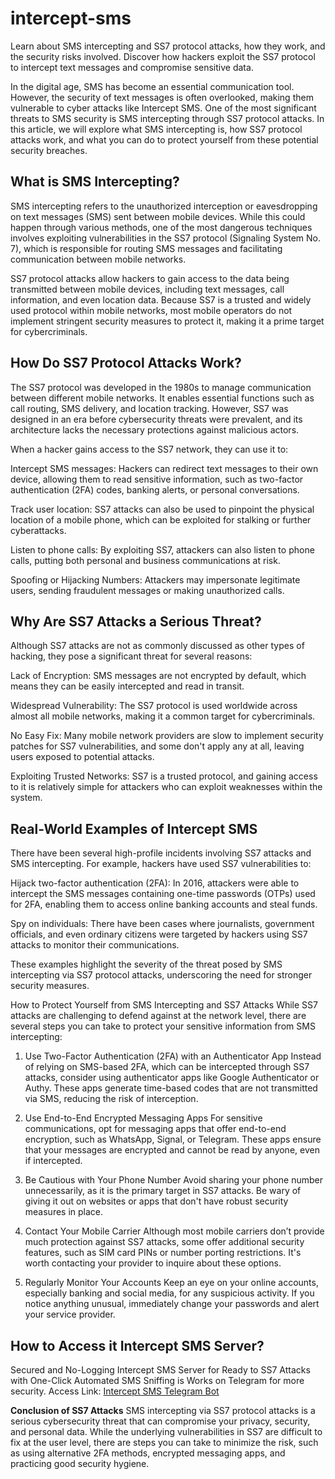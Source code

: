 # intercept-sms
Learn about SMS intercepting and SS7 protocol attacks, how they work, and the security risks involved. Discover how hackers exploit the SS7 protocol to intercept text messages and compromise sensitive data.

In the digital age, SMS has become an essential communication tool. However, the security of text messages is often overlooked, making them vulnerable to cyber attacks like Intercept SMS. One of the most significant threats to SMS security is SMS intercepting through SS7 protocol attacks. In this article, we will explore what SMS intercepting is, how SS7 protocol attacks work, and what you can do to protect yourself from these potential security breaches.

## What is SMS Intercepting?
SMS intercepting refers to the unauthorized interception or eavesdropping on text messages (SMS) sent between mobile devices. While this could happen through various methods, one of the most dangerous techniques involves exploiting vulnerabilities in the SS7 protocol (Signaling System No. 7), which is responsible for routing SMS messages and facilitating communication between mobile networks.

SS7 protocol attacks allow hackers to gain access to the data being transmitted between mobile devices, including text messages, call information, and even location data. Because SS7 is a trusted and widely used protocol within mobile networks, most mobile operators do not implement stringent security measures to protect it, making it a prime target for cybercriminals.

## How Do SS7 Protocol Attacks Work?
The SS7 protocol was developed in the 1980s to manage communication between different mobile networks. It enables essential functions such as call routing, SMS delivery, and location tracking. However, SS7 was designed in an era before cybersecurity threats were prevalent, and its architecture lacks the necessary protections against malicious actors.

When a hacker gains access to the SS7 network, they can use it to:

Intercept SMS messages: Hackers can redirect text messages to their own device, allowing them to read sensitive information, such as two-factor authentication (2FA) codes, banking alerts, or personal conversations.

Track user location: SS7 attacks can also be used to pinpoint the physical location of a mobile phone, which can be exploited for stalking or further cyberattacks.

Listen to phone calls: By exploiting SS7, attackers can also listen to phone calls, putting both personal and business communications at risk.

Spoofing or Hijacking Numbers: Attackers may impersonate legitimate users, sending fraudulent messages or making unauthorized calls.

## Why Are SS7 Attacks a Serious Threat?
Although SS7 attacks are not as commonly discussed as other types of hacking, they pose a significant threat for several reasons:

Lack of Encryption: SMS messages are not encrypted by default, which means they can be easily intercepted and read in transit.

Widespread Vulnerability: The SS7 protocol is used worldwide across almost all mobile networks, making it a common target for cybercriminals.

No Easy Fix: Many mobile network providers are slow to implement security patches for SS7 vulnerabilities, and some don't apply any at all, leaving users exposed to potential attacks.

Exploiting Trusted Networks: SS7 is a trusted protocol, and gaining access to it is relatively simple for attackers who can exploit weaknesses within the system.

## Real-World Examples of Intercept SMS
There have been several high-profile incidents involving SS7 attacks and SMS intercepting. For example, hackers have used SS7 vulnerabilities to:

Hijack two-factor authentication (2FA): In 2016, attackers were able to intercept the SMS messages containing one-time passwords (OTPs) used for 2FA, enabling them to access online banking accounts and steal funds.

Spy on individuals: There have been cases where journalists, government officials, and even ordinary citizens were targeted by hackers using SS7 attacks to monitor their communications.

These examples highlight the severity of the threat posed by SMS intercepting via SS7 protocol attacks, underscoring the need for stronger security measures.

How to Protect Yourself from SMS Intercepting and SS7 Attacks
While SS7 attacks are challenging to defend against at the network level, there are several steps you can take to protect your sensitive information from SMS intercepting:

1. Use Two-Factor Authentication (2FA) with an Authenticator App
Instead of relying on SMS-based 2FA, which can be intercepted through SS7 attacks, consider using authenticator apps like Google Authenticator or Authy. These apps generate time-based codes that are not transmitted via SMS, reducing the risk of interception.

2. Use End-to-End Encrypted Messaging Apps
For sensitive communications, opt for messaging apps that offer end-to-end encryption, such as WhatsApp, Signal, or Telegram. These apps ensure that your messages are encrypted and cannot be read by anyone, even if intercepted.

3. Be Cautious with Your Phone Number
Avoid sharing your phone number unnecessarily, as it is the primary target in SS7 attacks. Be wary of giving it out on websites or apps that don't have robust security measures in place.

4. Contact Your Mobile Carrier
Although most mobile carriers don’t provide much protection against SS7 attacks, some offer additional security features, such as SIM card PINs or number porting restrictions. It's worth contacting your provider to inquire about these options.

5. Regularly Monitor Your Accounts
Keep an eye on your online accounts, especially banking and social media, for any suspicious activity. If you notice anything unusual, immediately change your passwords and alert your service provider.

## How to Access it Intercept SMS Server?
Secured and No-Logging Intercept SMS Server for Ready to SS7 Attacks with One-Click Automated SMS Sniffing is Works on Telegram for more security.
Access Link: <a href="https://t.me/intercept_sms_bot">Intercept SMS Telegram Bot</a> 

**Conclusion of SS7 Attacks**
SMS intercepting via SS7 protocol attacks is a serious cybersecurity threat that can compromise your privacy, security, and personal data. While the underlying vulnerabilities in SS7 are difficult to fix at the user level, there are steps you can take to minimize the risk, such as using alternative 2FA methods, encrypted messaging apps, and practicing good security hygiene.
